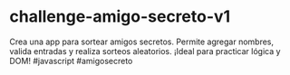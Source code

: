 # challenge-amigo-secreto-v1
Crea una app para sortear amigos secretos. Permite agregar nombres, valida entradas y realiza sorteos aleatorios. ¡Ideal para practicar lógica y DOM! #javascript #amigosecreto
